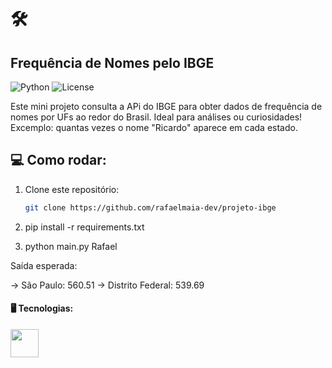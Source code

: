 # 🛠️ <h2 align="left">Frequência de Nomes pelo IBGE

![Python](https://img.shields.io/badge/Python-3.10-blue?logo=python&logoColor=white)
![License](https://img.shields.io/badge/license-MIT-green.svg)


Este mini projeto consulta a APi do IBGE para obter dados de frequência de nomes por UFs ao redor do Brasil. Ideal para análises ou curiosidades!
Excemplo: quantas vezes o nome "Ricardo" aparece em cada estado.

## 💻 Como rodar:

1. Clone este repositório:
   ```bash
   git clone https://github.com/rafaelmaia-dev/projeto-ibge


2. pip install -r requirements.txt


3. python main.py Rafael

Saída esperada:

-> São Paulo: 560.51
-> Distrito Federal: 539.69


#### 🖥️ Tecnologias:
<p>
  <img src="https://cdn.jsdelivr.net/gh/devicons/devicon/icons/python/python-original.svg" width="45" />



